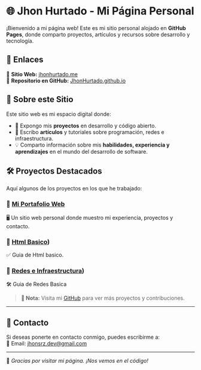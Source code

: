 # 🌐 Jhon Hurtado - Mi Página Personal

¡Bienvenido a mi página web! Este es mi sitio personal alojado en **GitHub Pages**, donde comparto proyectos, artículos y recursos sobre desarrollo y tecnología.

## 🚀 Enlaces

🔗 **Sitio Web:** [jhonhurtado.me](https://jhonhurtado.me)  
🔗 **Repositorio en GitHub:** [JhonHurtado.github.io](https://github.com/JhonHurtado/jhonhurtado.github.io)  

## 📌 Sobre este Sitio

Este sitio web es mi espacio digital donde:
- 🚀 Expongo mis **proyectos** en desarrollo y código abierto.  
- 📖 Escribo **artículos** y tutoriales sobre programación, redes e infraestructura.  
- 💡 Comparto información sobre mis **habilidades, experiencia y aprendizajes** en el mundo del desarrollo de software.  

## 🛠️ Proyectos Destacados

Aquí algunos de los proyectos en los que he trabajado:

### 📌 [Mi Portafolio Web](https://jhonhurtado.me/Portafolio)
🖥️ Un sitio web personal donde muestro mi experiencia, proyectos y contacto.  

### 📌 [Html Basico](https://jhonhurtado.me/html_basico))
✅ Guia de Html basico.  

### 📌 [Redes e Infraestructura](https://jhonhurtado.me/REDES))
🛠️ Guia de Redes Basica  


> **📌 Nota:** Visita mi [GitHub](https://github.com/JhonHurtado) para ver más proyectos y contribuciones.  

---

## 📧 Contacto

Si deseas ponerte en contacto conmigo, puedes escribirme a:  
📩 Email: [jhonsrz.dev@gmail.com](mailto:jhonsrz.dev@gmail.com)  

---

🚀 *Gracias por visitar mi página. ¡Nos vemos en el código!*
